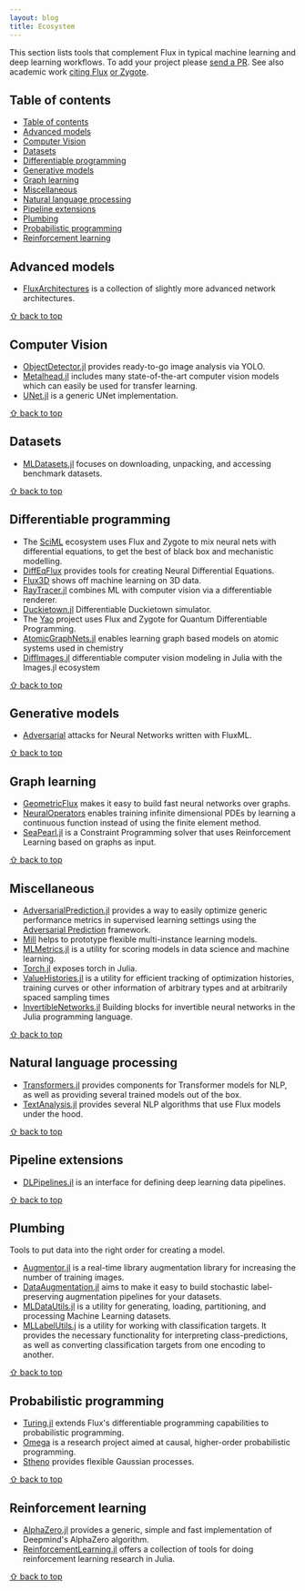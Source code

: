 ```yaml
---
layout: blog
title: Ecosystem
---
```

 
This section lists tools that complement Flux in typical machine learning and deep learning workflows. To add your project please [send a PR](https://github.com/FluxML/fluxml.github.io/edit/master/ecosystem.md). See also academic work [citing Flux](https://scholar.google.com/scholar?oi=bibs&hl=en&cites=9731162218836700005) [or Zygote](https://scholar.google.com/scholar?oi=bibs&hl=en&cites=11943854577624257878).
 
 
## Table of contents
 
- [Table of contents](#table-of-contents)
- [Advanced models](#advanced-models)
- [Computer Vision](#computer-vision)
- [Datasets](#datasets)
- [Differentiable programming](#differentiable-programming)
- [Generative models](#generative-models)
- [Graph learning](#graph-learning)
- [Miscellaneous](#miscellaneous)
- [Natural language processing](#natural-language-processing)
- [Pipeline extensions](#pipeline-extensions)
- [Plumbing](#plumbing)
- [Probabilistic programming](#probabilistic-programming)
- [Reinforcement learning](#reinforcement-learning)
 
 
## Advanced models
 
* [FluxArchitectures](https://github.com/sdobber/FluxArchitectures) is a collection of slightly more advanced network architectures.
 
[⇧ back to top](#table-of-contents)
 
 
## Computer Vision
 
* [ObjectDetector.jl](https://github.com/r3tex/ObjectDetector.jl) provides ready-to-go image analysis via YOLO.
* [Metalhead.jl](https://github.com/FluxML/Metalhead.jl) includes many state-of-the-art computer vision models which can easily be used for transfer learning.
* [UNet.jl](https://github.com/DhairyaLGandhi/UNet.jl) is a generic UNet implementation.
 
[⇧ back to top](#table-of-contents)
 
 
## Datasets
 
* [MLDatasets.jl](https://github.com/JuliaML/MLDatasets.jl)  focuses on downloading, unpacking, and accessing benchmark datasets.
 
[⇧ back to top](#table-of-contents)
 
 
## Differentiable programming
 
* The [SciML](https://sciml.ai/) ecosystem uses Flux and Zygote to mix neural nets with differential equations, to get the best of black box and mechanistic modelling.
* [DiffEqFlux](https://github.com/SciML/DiffEqFlux.jl) provides tools for creating Neural Differential Equations.
* [Flux3D](https://github.com/nirmal-suthar/Flux3D.jl) shows off machine learning on 3D data.
* [RayTracer.jl](https://github.com/avik-pal/RayTracer.jl) combines ML with computer vision via a differentiable renderer.
* [Duckietown.jl](https://github.com/tejank10/Duckietown.jl) Differentiable Duckietown simulator.
* The [Yao](https://github.com/QuantumBFS/Yao.jl) project uses Flux and Zygote for Quantum Differentiable Programming.
* [AtomicGraphNets.jl](https://github.com/Chemellia/AtomicGraphNets.jl) enables learning graph based models on atomic systems used in chemistry
* [DiffImages.jl](https://github.com/SomTambe/DiffImages.jl) differentiable computer vision modeling in Julia with the Images.jl ecosystem
 
[⇧ back to top](#table-of-contents)
 
 
## Generative models
 
* [Adversarial](https://github.com/jaypmorgan/Adversarial.jl) attacks for Neural Networks written with FluxML.
 
[⇧ back to top](#table-of-contents)
 

## Graph learning
 
* [GeometricFlux](https://github.com/yuehhua/GeometricFlux.jl) makes it easy to build fast neural networks over graphs.
* [NeuralOperators](https://github.com/foldfelis/NeuralOperators.jl) enables training infinite dimensional PDEs by learning a continuous function instead of using the finite element method.
* [SeaPearl.jl](https://github.com/corail-research/SeaPearl.jl) is a Constraint Programming solver that uses Reinforcement Learning based on graphs as input.
 
[⇧ back to top](#table-of-contents)

 
## Miscellaneous
 
* [AdversarialPrediction.jl](https://github.com/rizalzaf/AdversarialPrediction.jl) provides a way to easily optimize generic performance metrics in supervised learning settings using the [Adversarial Prediction](https://arxiv.org/abs/1812.07526) framework.
* [Mill](https://github.com/pevnak/Mill.jl) helps to prototype flexible multi-instance learning models.
* [MLMetrics.jl](https://github.com/JuliaML/MLMetrics.jl) is a utility for scoring models in data science and machine learning.
* [Torch.jl](https://github.com/FluxML/Torch.jl) exposes torch in Julia.
* [ValueHistories.jl](https://github.com/JuliaML/ValueHistories.jl) is a utility for efficient tracking of optimization histories, training curves or other information of arbitrary types and at arbitrarily spaced sampling times
* [InvertibleNetworks.jl](https://github.com/slimgroup/InvertibleNetworks.jl/) Building blocks for invertible neural networks in the Julia programming language.
 
[⇧ back to top](#table-of-contents)
 
 
## Natural language processing
 
* [Transformers.jl](https://github.com/chengchingwen/Transformers.jl) provides components for Transformer models for NLP, as well as providing several trained models out of the box.
* [TextAnalysis.jl](https://github.com/JuliaText/TextAnalysis.jl) provides several NLP algorithms that use Flux models under the hood.
 
[⇧ back to top](#table-of-contents)
 
 
## Pipeline extensions
 
* [DLPipelines.jl](https://github.com/lorenzoh/DLPipelines.jl) is an interface for defining deep learning data pipelines.
 
[⇧ back to top](#table-of-contents)
 
 
## Plumbing
 
Tools to put data into the right order for creating a model.
 
* [Augmentor.jl](https://github.com/Evizero/Augmentor.jl) is a real-time library augmentation library for increasing the number of training images.
* [DataAugmentation.jl](https://github.com/lorenzoh/DataAugmentation.jl) aims to make it easy to build stochastic label-preserving augmentation pipelines for your datasets.
* [MLDataUtils.jl](https://github.com/JuliaML/MLDataUtils.jl) is a utility for generating, loading, partitioning, and processing Machine Learning datasets.
* [MLLabelUtils.j](https://github.com/JuliaML/MLLabelUtils.jl) is a utility for working with classification targets. It provides the necessary functionality for interpreting class-predictions, as well as converting classification targets from one encoding to another. 
 
[⇧ back to top](#table-of-contents)
 
 
## Probabilistic programming
 
* [Turing.jl](https://github.com/TuringLang/Turing.jl) extends Flux's differentiable programming capabilities to probabilistic programming.
* [Omega](https://github.com/zenna/Omega.jl) is a research project aimed at causal, higher-order probabilistic programming.
* [Stheno](https://github.com/willtebbutt/Stheno.jl) provides flexible Gaussian processes.
 
[⇧ back to top](#table-of-contents)
 
 
## Reinforcement learning
 
* [AlphaZero.jl](https://github.com/jonathan-laurent/AlphaZero.jl) provides a generic, simple and fast implementation of Deepmind's AlphaZero algorithm.
* [ReinforcementLearning.jl](https://juliareinforcementlearning.org/) offers a collection of tools for doing reinforcement learning research in Julia.
 
[⇧ back to top](#table-of-contents)
 
